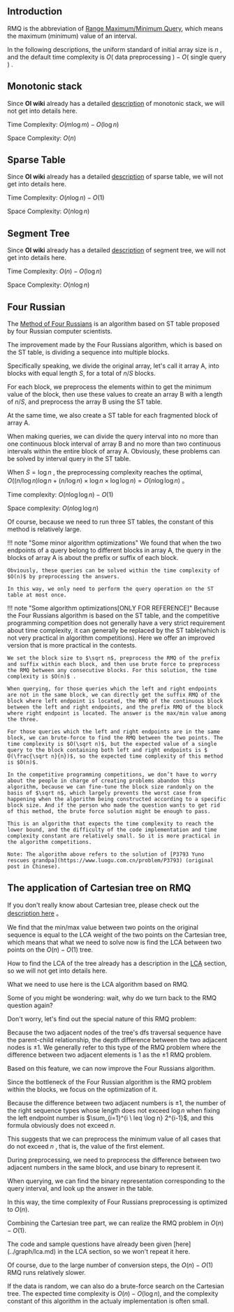 ## Introduction

RMQ is the abbreviation of [Range Maximum/Minimum Query](https://en.wikipedia.org/wiki/Range_minimum_query), which means the maximum (minimum) value of an interval.

In the following descriptions, the uniform standard of initial array size is $n$ , and the default time complexity is $O($ data preprocessing $)-O($ single query $)$ .

## Monotonic stack

Since **OI wiki** already has a detailed [description](../ds/monotonous-stack.md) of monotonic stack, we will not get into details here.

Time Complexity: $O(m\log m)-O(\log n)$ 

Space Complexity: $O(n)$ 

## Sparse Table

Since **OI wiki** already has a detailed [description](../ds/sparse-table.md) of sparse table, we will not get into details here.

Time Complexity: $O(n\log n)-O(1)$ 

Space Complexity: $O(n\log n)$ 

## Segment Tree

Since **OI wiki** already has a detailed [description](../ds/seg.md) of segment tree, we will not get into details here.

Time Complexity: $O(n)-O(\log n)$ 

Space Complexity: $O(n\log n)$ 

## Four Russian

The [Method of Four Russians](https://en.wikipedia.org/wiki/Method_of_Four_Russians) is an algorithm based on ST table proposed by four Russian computer scientists.

The improvement made by the Four Russians algorithm, which is based on the ST table, is dividing a sequence into multiple blocks.

Specifically speaking, we divide the original array, let's call it array A, into blocks with equal length $S$, for a total of $n/S$ blocks.

For each block, we preprocess the elements within to get the minimum value of the block, then use these values to create an array B with a length of $n/S$, and preprocess the array B using the ST table.

At the same time, we also create a ST table for each fragmented block of array A.

When making queries, we can divide the query interval into no more than one continuous block interval of array B and no more than two continuous intervals within the entire block of array A. Obviously, these problems can be solved by interval query in the ST table.

When $S=\log n$ , the preprocessing complexity reaches the optimal, $O((n / \log n)\log n+(n / \log n)\times\log n\times\log \log n)=O(n\log \log n)$ 。

Time complexity: $O(n\log \log n)-O(1)$ 

Space complexity: $O(n\log \log n)$ 

Of course, because we need to run three ST tables, the constant of this method is relatively large.

!!! note "Some minor algorithm optimizations"
    We found that when the two endpoints of a query belong to different blocks in array A, the query in the blocks of array A is about the prefix or suffix of each block.

    Obviously, these queries can be solved within the time complexity of $O(n)$ by preprocessing the answers.

    In this way, we only need to perform the query operation on the ST table at most once.

!!! note "Some algorithm optimizations[ONLY FOR REFERENCE]"
    Because the Four Russians algorithm is based on the ST table, and the competitive programming competition does not generally have a very strict requirement about time complexity, it can generally be replaced by the ST table(which is not very practical in algorithm competitions). Here we offer an improved version that is more practical in the contests.

    We set the block size to $\sqrt n$, preprocess the RMQ of the prefix and suffix within each block, and then use brute force to preprocess the RMQ between any consecutive blocks. For this solution, the time complexity is $O(n)$ .

    When querying, for those queries which the left and right endpoints are not in the same block, we can directly get the suffix RMQ of the block where left endpoint is located, the RMQ of the continuous block between the left and right endpoints, and the prefix RMQ of the block where right endpoint is located. The answer is the max/min value among the three.
    
    For those queries which the left and right endpoints are in the same block, we can brute-force to find the RMQ between the two points. The time complexity is $O(\sqrt n)$, but the expected value of a single query to the block containing both left and right endpoints is $ O(\frac{\sqrt n}{n})$, so the expected time complexity of this method is $O(n)$.

    In the competitive programming competitions, we don’t have to worry about the people in charge of creating problems abandon this algorithm, because we can fine-tune the block size randomly on the basis of $\sqrt n$, which largely prevents the worst case from happening when the algorithm being constructed according to a specific block size. And if the person who made the question wants to get rid of this method, the brute force solution might be enough to pass.

    This is an algorithm that expects the time complexity to reach the lower bound, and the difficulty of the code implementation and time complexity constant are relatively small. So it is more practical in the algorithm competitions.

    Note: The algorithm above refers to the solution of [P3793 Yuno rescues grandpa](https://www.luogu.com.cn/problem/P3793) (original post in Chinese).

## The application of Cartesian tree on RMQ

If you don't really know about Cartesian tree, please check out the [description here](../ds/cartesian-tree.md) 。

We find that the min/max value between two points on the original sequence is equal to the LCA weight of the two points on the Cartesian tree, which means that what we need to solve now is find the LCA between two points on the $O(n)-O(1)$ tree.

How to find the LCA of the tree already has a description in the [LCA](../graph/lca.md) section, so we will not get into details here.

What we need to use here is the LCA algorithm based on RMQ.

Some of you might be wondering: wait, why do we turn back to the RMQ question again?

Don't worry, let's find out the special nature of this RMQ problem:

Because the two adjacent nodes of the tree's dfs traversal sequence have the parent-child relationship, the depth difference between the two adjacent nodes is $\pm 1$. We generally refer to this type of the RMQ problem where the difference between two adjacent elements is 1 as the $\pm 1$ RMQ problem.

Based on this feature, we can now improve the Four Russians algorithm.

Since the bottleneck of the Four Russian algorithm is the RMQ problem within the blocks, we focus on the optimization of it.

Because the difference between two adjacent numbers is $\pm 1$, the number of the right sequence types whose length does not exceed $\log n$ when fixing the left endpoint number is $\sum_{i=1}^{i \ leq \log n} 2^{i-1}$, and this formula obviously does not exceed $n$.

This suggests that we can preprocess the minimum value of all cases that do not exceed $n$ , that is, the value of the first element.

During preprocessing, we need to preprocess the difference between two adjacent numbers in the same block, and use binary to represent it.

When querying, we can find the binary representation corresponding to the query interval, and look up the answer in the table.

In this way, the time complexity of Four Russians preprocessing is optimized to $O(n)$.

Combining the Cartesian tree part, we can realize the RMQ problem in $O(n)-O(1)$.

The code and sample questions have already been given [here] (../graph/lca.md) in the LCA section, so we won't repeat it here.

Of course, due to the large number of conversion steps, the $O(n)-O(1)$ RMQ runs relatively slower.

If the data is random, we can also do a brute-force search on the Cartesian tree. The expected time complexity is $O(n)-O(\log n)$, and the complexity constant of this algorithm in the actualy implementation is often small.
